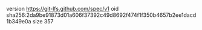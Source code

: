 version https://git-lfs.github.com/spec/v1
oid sha256:2da9be91873d01a606f37392c49d8692f474f1f350b4657b2ee1dacd1b349e0a
size 357
